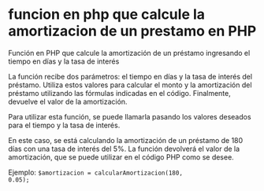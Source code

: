 # funcion en php que calcule la amortizacion de un prestamo en PHP

Función en PHP que calcule la amortización de un préstamo ingresando el tiempo en días y la tasa de interés

La función recibe dos parámetros: el tiempo en días y la tasa de interés del préstamo. Utiliza estos valores para calcular el monto y la amortización del préstamo utilizando las fórmulas indicadas en el código. Finalmente, devuelve el valor de la amortización.

Para utilizar esta función, se puede llamarla pasando los valores deseados para el tiempo y la tasa de interés.

En este caso, se está calculando la amortización de un préstamo de 180 días con una tasa de interés del 5%. La función devolverá el valor de la amortización, que se puede utilizar en el código PHP como se desee.

Ejemplo: <code>$amortizacion = calcularAmortizacion(180, 0.05);</code>
